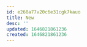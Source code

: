 ```yaml
---
id: e268a77v20c6e31cgk7kauo
title: New
desc: ''
updated: 1646821861236
created: 1646821861236
---
```



